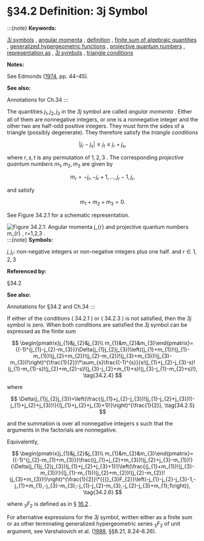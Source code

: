 # §34.2 Definition: 3⁢j Symbol

:::{note}
**Keywords:**

[$\mathit{3j}$ symbols](http://dlmf.nist.gov/search/search?q=3j%20symbols) , [angular momenta](http://dlmf.nist.gov/search/search?q=angular%20momenta) , [definition](http://dlmf.nist.gov/search/search?q=definition) , [finite sum of algebraic quantities](http://dlmf.nist.gov/search/search?q=finite%20sum%20of%20algebraic%20quantities) , [generalized hypergeometric functions](http://dlmf.nist.gov/search/search?q=generalized%20hypergeometric%20functions) , [projective quantum numbers](http://dlmf.nist.gov/search/search?q=projective%20quantum%20numbers) , [representation as](http://dlmf.nist.gov/search/search?q=representation%20as) , [$\mathit{3j}$ symbols](http://dlmf.nist.gov/search/search?q=threej%20symbols) , [triangle conditions](http://dlmf.nist.gov/search/search?q=triangle%20conditions)

**Notes:**

See Edmonds ([1974](./bib/E.html#bib727 "Angular Momentum in Quantum Mechanics"), pp. 44–45).

**See also:**

Annotations for Ch.34
:::

The quantities $j_{1},j_{2},j_{3}$ in the $\mathit{3j}$ symbol are called *angular momenta* . Either all of them are nonnegative integers, or one is a nonnegative integer and the other two are half-odd positive integers. They must form the sides of a triangle (possibly degenerate). They therefore satisfy the *triangle conditions*


<a id="E1"></a>
$$
|j_{r}-j_{s}|\leq j_{t}\leq j_{r}+j_{s}, \tag{34.2.1}
$$

where $r,s,t$ is any permutation of $1,2,3$ . The corresponding *projective quantum numbers* $m_{1},m_{2},m_{3}$ are given by


<a id="E2"></a>
$$
m_{r}=-j_{r},-j_{r}+1,\dots,j_{r}-1,j_{r}, \tag{34.2.2}
$$

and satisfy


<a id="E3"></a>
$$
m_{1}+m_{2}+m_{3}=0. \tag{34.2.3}
$$

See Figure 34.2.1 for a schematic representation.

<a id="F1"></a>

![Figure 34.2.1: Angular momenta $j_{r}$ and projective quantum numbers $m_{r}$ , $r=1,2,3$ .](34/2/F1.png)
:::{note}
**Symbols:**

$j,j_{r}$: non-negative integers or non-negative integers plus one half. and $r\in 1,2,3$

**Referenced by:**

§34.2

**See also:**

Annotations for §34.2 and Ch.34
:::

If either of the conditions ( 34.2.1 ) or ( 34.2.3 ) is not satisfied, then the $\mathit{3j}$ symbol is zero. When both conditions are satisfied the $\mathit{3j}$ symbol can be expressed as the finite sum


<a id="E4"></a>
$$
\begin{pmatrix}j_{1}&j_{2}&j_{3}\\
m_{1}&m_{2}&m_{3}\end{pmatrix}={(-1)^{j_{1}-j_{2}-m_{3}}}\Delta(j_{1}j_{2}j_{3})\left((j_{1}+m_{1})!(j_{1}-m_{1})!(j_{2}+m_{2})!(j_{2}-m_{2})!(j_{3}+m_{3})!(j_{3}-m_{3})!\right)^{\frac{1}{2}}\*\sum_{s}\frac{(-1)^{s}}{s!(j_{1}+j_{2}-j_{3}-s)!(j_{1}-m_{1}-s)!(j_{2}+m_{2}-s)!(j_{3}-j_{2}+m_{1}+s)!(j_{3}-j_{1}-m_{2}+s)!}, \tag{34.2.4}
$$

where


<a id="E5"></a>
$$
\Delta(j_{1}j_{2}j_{3})=\left(\frac{(j_{1}+j_{2}-j_{3})!(j_{1}-j_{2}+j_{3})!(-j_{1}+j_{2}+j_{3})!}{(j_{1}+j_{2}+j_{3}+1)!}\right)^{\frac{1}{2}}, \tag{34.2.5}
$$

and the summation is over all nonnegative integers $s$ such that the arguments in the factorials are nonnegative.

Equivalently,


<a id="E6"></a>
$$
\begin{pmatrix}j_{1}&j_{2}&j_{3}\\
m_{1}&m_{2}&m_{3}\end{pmatrix}={(-1)^{j_{2}-m_{1}+m_{3}}}\frac{(j_{1}+j_{2}+m_{3})!(j_{2}+j_{3}-m_{1})!}{\Delta(j_{1}j_{2}j_{3})(j_{1}+j_{2}+j_{3}+1)!}\left(\frac{(j_{1}+m_{1})!(j_{3}-m_{3})!}{(j_{1}-m_{1})!(j_{2}+m_{2})!(j_{2}-m_{2})!(j_{3}+m_{3})!}\right)^{\frac{1}{2}}\*{{{}_{3}F_{2}}\left(-j_{1}-j_{2}-j_{3}-1,-j_{1}+m_{1},-j_{3}-m_{3};-j_{1}-j_{2}-m_{3},-j_{2}-j_{3}+m_{1};1\right)}, \tag{34.2.6}
$$

where ${{}_{3}F_{2}}$ is defined as in § [16.2](./16.2.md "§16.2 Definition and Analytic Properties ‣ Generalized Hypergeometric Functions ‣ Chapter 16 Generalized Hypergeometric Functions and Meijer 𝐺-Function") .

For alternative expressions for the $\mathit{3j}$ symbol, written either as a finite sum or as other terminating generalized hypergeometric series ${{}_{3}F_{2}}$ of unit argument, see Varshalovich et al. ([1988](./bib/V.html#bib2323 "Quantum Theory of Angular Momentum"), §§8.21, 8.24–8.26).
